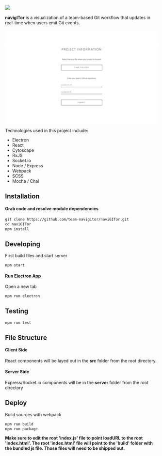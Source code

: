 <img src="./images/darknaviGitorWord.png" width="600"/>

__navigITor__ is a visualization of a team-based Git workflow that updates in real-time when users emit Git events. 

<img src="./images/navigitor-gif.gif" style="display:block; margin:0 auto;" width="600"/>

Technologies used in this project include:

  - Electron
  - React
  - Cytoscape
  - RxJS
  - Socket.io
  - Node / Express
  - Webpack
  - SCSS
  - Mocha / Chai

## Installation

#### Grab code and resolve module dependencies

	git clone https://github.com/team-navigitor/naviGITor.git
	cd naviGITor
	npm install

## Developing

First build files and start server
```
npm start
```

#### Run Electron App

Open a new tab
```
npm run electron
```
	
## Testing

	npm run test

## File Structure

#### Client Side

React components will be layed out in the __src__ folder from the root directory.

#### Server Side

Express/Socket.io components will be in the __server__ folder from the root directory


## Deploy
Build sources with webpack
```
npm run build
npm run package
```

__Make sure to edit the root 'index.js' file to point loadURL to the root 'index.html'. The root 'index.html' file will point to the 'build' folder with the bundled js file. Those files will need to be shipped out.__
